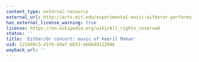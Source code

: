 ```yaml
---
content_type: external-resource
external_url: http://arts.mit.edu/experimental-music-eitheror-performs-work-of-keeril-makan/
has_external_license_warning: true
license: https://en.wikipedia.org/wiki/All_rights_reserved
status: ''
title: 'Either/Or concert: music of Keeril Makan'
uid: 121609c3-d1f6-49af-bb53-eb6bdd12294b
wayback_url: ''
---
```

